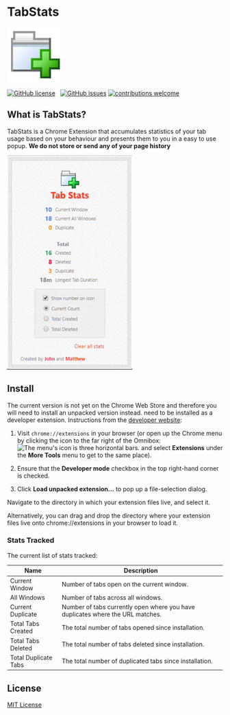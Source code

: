 # TabStats
![TabStats Logo](https://raw.githubusercontent.com/JohnAkerman/TabStats/master/img/tabstats-128.png)


[![GitHub license](https://img.shields.io/github/license/JohnAkerman/TabStats.svg)](https://github.com/JohnAkerman/TabStats/blob/master/LICENSE)&nbsp;&nbsp;
[![GitHub issues](https://img.shields.io/github/issues/JohnAkerman/TabStats.svg)](https://github.com/JohnAkerman/TabStats/issues)
[![contributions welcome](https://img.shields.io/badge/contributions-welcome-brightgreen.svg?style=flat)](https://github.com/JohnAkerman/TabStats/issues)

## What is TabStats?
TabStats is a Chrome Extension that accumulates statistics of your tab usage based on your behaviour and presents them to you in a easy to use popup. **We do not store or send any of your page history**

![Example screenshot](https://raw.githubusercontent.com/JohnAkerman/TabStats/master/img/screenshot.png)

## Install
The current version is not yet on the Chrome Web Store and therefore you will need to install an unpacked version instead. need to be installed as a developer extension. Instructions from the [developer website](https://developer.chrome.com/extensions/getstarted#unpacked):
1. Visit ``chrome://extensions`` in your browser (or open up the Chrome menu by clicking the icon to the far right of the Omnibox:  ![The menu's icon is three horizontal bars.](https://developer.chrome.com/static/images/hotdogmenu.png) and select **Extensions** under the **More Tools** menu to get to the same place).

2. Ensure that the **Developer mode** checkbox in the top right-hand corner is checked.

3. Click **Load unpacked extension…** to pop up a file-selection dialog.

Navigate to the directory in which your extension files live, and select it.

Alternatively, you can drag and drop the directory where your extension files live onto chrome://extensions in your browser to load it.

### Stats Tracked
The current list of stats tracked:

Name | Description
---- | -----------
Current Window | Number of tabs open on the current window.
All Windows | Number of tabs across all windows.
Current Duplicate | Number of tabs currently open where you have duplicates where the URL matches.
Total Tabs Created | The total number of tabs opened since installation.
Total Tabs Deleted | The total number of tabs deleted since installation.
Total Duplicate Tabs | The total number of duplicated tabs since installation.

## License
[MIT License](https://opensource.org/licenses/MIT)
